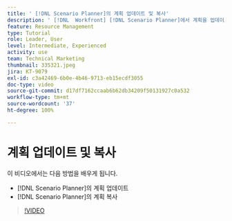 ```yaml
---
title: ' [!DNL Scenario Planner]의 계획 업데이트 및 복사'
description: ' [!DNL  Workfront] [!DNL Scenario Planner]에서 계획을 업데이트하거나 복사하는 방법을 알아봅니다.'
feature: Resource Management
type: Tutorial
role: Leader, User
level: Intermediate, Experienced
activity: use
team: Technical Marketing
thumbnail: 335321.jpeg
jira: KT-9079
exl-id: c3a42469-6b0e-4b46-9713-eb15ecdf3055
doc-type: video
source-git-commit: d17df7162ccaab6b62db34209f50131927c0a532
workflow-type: tm+mt
source-wordcount: '37'
ht-degree: 100%

---
```


# 계획 업데이트 및 복사

이 비디오에서는 다음 방법을 배우게 됩니다.

* [!DNL Scenario Planner]의 계획 업데이트
* [!DNL Scenario Planner]의 계획 복사

>[!VIDEO](https://video.tv.adobe.com/v/335321/?quality=12&learn=on&enablevpops)
